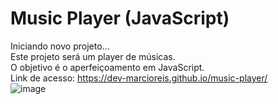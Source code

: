 # Music Player (JavaScript)
Iniciando novo projeto...<br>
Este projeto será um player de músicas.<br>
O objetivo é o aperfeiçoamento em JavaScript.<br>
Link de acesso: https://dev-marcioreis.github.io/music-player/ <br>
![image](https://user-images.githubusercontent.com/122680054/224025193-be4e1328-89e5-4cd3-923e-4400b20de827.png)

